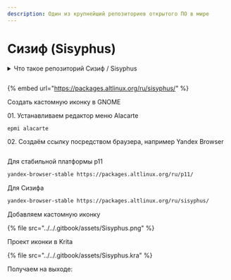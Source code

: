 ```yaml
---
description: Один из крупнейший репозиториев открытого ПО в мире
---
```


# Сизиф (Sisyphus)

<details>

<summary>Что такое репозиторий Сизиф / Sisyphus </summary>

#### Введение

[Sisyphus](https://www.altlinux.org/Sisyphus) (Сизиф) — это разрабатываемый [ALT Linux Team](https://www.altlinux.org/ALT_Linux_Team) проект, целью которого является развитие [репозитория свободного ПО](https://www.altlinux.org/%D0%A0%D0%B5%D0%BF%D0%BE%D0%B7%D0%B8%D1%82%D0%BE%D1%80%D0%B8%D0%B9_%D0%A1%D0%9F%D0%9E) для удобной разработки на его основе дистрибутивов и других решений.

Проект Sisyphus включает следующие компоненты:

* собственно репозиторий ПО (rpm- и src.rpm-пакеты);
* инструментарий для подготовки и тестирования программных пакетов (hasher, gear, git; sisyphus\_check, qa-robot, repocop; etc);
* инструментарий обеспечения целостности репозитория (apt);
* инструментарий для разработки конечных решений и, в частности, дистрибутивов (mkimage, Alterator, Installer).

В настоящий момент Sisyphus доступен для архитектур x86, x86\_64, aarch64, armh, RISC-V, MIPS, Эльбрус (e2kv3, e2kv4) и ведется работа по портированию на другие платформы.

#### Назначение Sisyphus

Sisyphus прежде всего предназначен для использования в качестве основы для разработки продуктов/решений для конечных пользователей:

* разработка дистрибутивов общего назначения (например, ALT Server, ALT Workstation);
* разработка специализированных дистрибутивов (OEM решения, ALT СП, ИВК Кольчуга и другие);
* разработка дополнений к существующим дистрибутивам;
* разработка решений для использования на виртуальных машинах (например, шаблоны OpenVZ, docker и т.д.).

Пожалуй, самым распространённым вариантом на сегодня является создание [компанией «Базальт СПО»](https://www.altlinux.org/%D0%9A%D0%BE%D0%BC%D0%BF%D0%B0%D0%BD%D0%B8%D1%8F_%C2%AB%D0%91%D0%B0%D0%B7%D0%B0%D0%BB%D1%8C%D1%82_%D0%A1%D0%9F%D0%9E%C2%BB) линейки [дистрибутивов ALT ](https://www.altlinux.org/Releases).

#### Чем не является Sisyphus

Достаточно важно понимать, чем Sisyphus точно _не является_, чтобы по ошибке не создать себе больших проблем.

* Sisyphus _не является_ самостоятельным дистрибутивом. Несмотря на наличие [регулярных сборок](https://www.altlinux.org/Regular).
* Sisyphus _не является_ обновлениями для дистрибутивов. Для этого есть ~~_updates_~~ [_бранчи_](https://www.altlinux.org/Branches).
* Sisyphus _не является_ дополнением к дистрибутивам. Для этого есть ~~_backports_~~ [_бранчи_](https://www.altlinux.org/Branches).
* Sisyphus _не является_ стабильным решением для применения в mission critical задачах. Для этого есть [дистрибутивы](https://www.altlinux.org/Releases).

#### Кому и зачем нужен Sisyphus

Косвенные варианты пока не рассматриваем, но они тоже есть.

**Разработчикам решений на базе Linux**

Sisyphus можно использовать в качестве основы для создания собственных решений — репозиториев, дистрибутивов и т. д.

Используя Sisyphus, разработчик получает в своё распоряжение большую базу подготовленных и в достаточной мере протестированных пакетов и набор полезных инструментов (_hasher_, _gear_, _mkimage_, etc), существенно сокращающих время на создание готового решения.

Достаточно логичным вариантом оказывается участие таких разработчиков в ALT Linux Team, что позволяет более активно влиять на направление развития проекта Sisyphus и, как следствие, получающихся на его основе продуктов. Таким образом можно существенно сократить затраты (временные, финансовые, человеческие) на создание конечного решения.

**Продвинутым пользователям**

Если пользователь не входит в Team, то ему Sisyphus может быть полезен в следующих случаях:

* Можно взять отдельные пакеты, которые отсутствуют или устарели в дистрибутиве. Только сперва рекомендуется хорошо подумать, потом проверить отсутствие в backports, а уж потом брать (и то обычно лучше src.rpm, каковой и бэкпортить сборкой в бинарном окружении целевого дистрибутива).
* Можно почувствовать себя «в струе», на своей шкуре ощущая, как развивается свободный софт и какие новшества (включая грабли) светят в ближайших релизах :-)

#### Зачем участвовать в работе над Sisyphus

Участие в разработке Sisyphus дает возможность непосредственно влиять на вектор развития проекта и производных от него решений. Как следствие, возможность получить более качественный продукт и/или снизить затраты на разработку своих решений. Например, можно опубликовать сборку необходимого пакета и получить в ближайшем стабильном дистрибутиве этот пакет «из коробки».

#### Как разрабатывается Sisyphus

См. [основную страницу](https://www.altlinux.org/Sisyphus) и далее по разделам.

**Основные инструменты для подготовки пакетов**

* [rpm](https://www.altlinux.org/Rpm)
  * [rpm/AutoReq](https://www.altlinux.org/Rpm/AutoReq)
* [hasher](https://www.altlinux.org/Hasher)
* [git](https://www.altlinux.org/Git)
* [gear](https://www.altlinux.org/Gear)
* [etersoft-build-utils](https://www.altlinux.org/Etersoft-build-utils) — набор скриптов, автоматизирующий рутинные действия мантейнера
* [apt](https://www.altlinux.org/Apt) (apt-rpm)
* [sisyphus\_check](https://www.altlinux.org/Sisyphus_check)
* [repocop](https://www.altlinux.org/Repocop) — платформа для запуска интеграционных тестов над пакетами
* qa-robot
* [mkimage](https://www.altlinux.org/Mkimage)

**Нормативные документы (полиси)**

Чтобы обеспечить некоторую упорядоченность в развитии проекта, существует ряд [нормативных документов](https://www.altlinux.org/%D0%9A%D0%B0%D1%82%D0%B5%D0%B3%D0%BE%D1%80%D0%B8%D1%8F:%D0%9D%D0%BE%D1%80%D0%BC%D0%B0%D1%82%D0%B8%D0%B2%D0%BD%D1%8B%D0%B5_%D0%B4%D0%BE%D0%BA%D1%83%D0%BC%D0%B5%D0%BD%D1%82%D1%8B), регламентирующих различные (чаще технологические) аспекты разработки.

#### Как присоединиться к разработке Sisyphus

Для присоединения к разработке Sisyphus достаточно пройти процедуру [вступления в ALT Linux Team](https://www.altlinux.org/Join).

Процедура состоит из идентификации кандидата — регистрации GPG и ssh-ключей, и проверки уровня технической подготовки — тестового задания, обычно состоящего из сборки пакета по правилам Sisyphus.

Тестовое задание может варьироваться для разных кандидатов: желающих заниматься преимущественно поддержанием пакетов в репозитории, документированием, дизайном, тестированием и т. д.

#### Взаимосвязь Сизифа с другими сущностями

Так как Sisyphus является не [сферическим конём в вакууме](http://absurdopedia.wikia.com/wiki/%D0%A1%D1%84%D0%B5%D1%80%D0%B8%D1%87%D0%B5%D1%81%D0%BA%D0%B8%D0%B9_%D0%BA%D0%BE%D0%BD%D1%8C_%D0%B2_%D0%B2%D0%B0%D0%BA%D1%83%D1%83%D0%BC%D0%B5), а прежде всего инструментарием, то должны быть связи между ним, его потребителями и конечными продуктами/решениями.

**Sisyphus и ALT Linux Team**

Разработкой проекта Sisyphus занимается независимая команда ALT Linux Team. Sisyphus является главным продуктом, создаваемым командой.

**Sisyphus и компания «Базальт СПО»‎**

‎Разработка Sisyphus происходит при заметной поддержке (технической, организационной и т. д.) со стороны компании «Базальт СПО»‎. Собственно, большая часть сотрудников компании также является участниками ALT Linux Team и занимается разработкой Sisyphus.

**Sisyphus и дистрибутивы ALT Linux**

Компания «Базальт СПО», среди прочего, выпускает дистрибутивы операционной системы Linux, которые создаются на основе стабильных срезов репозитория Sisyphus.

Процесс превращения нестабильного Сизифа в стабильный дистрибутив приблизительно описывается такой схемой:

Постоянно меняющийся Sisyphus  ⇒ [стабилизация Sisyphus](https://www.altlinux.org/Branches/Release)  ⇒ создание [стабильной ветки](https://www.altlinux.org/Branches)  ⇒ готовый дистрибутив (или линейка)

**Решения других разработчиков**

На базе Sisyphus построено некоторое количество публично доступных сторонних решений:

* Дистрибутив для терминальных серверов [ALT Linux Terminal](https://www.altlinux.org/LTSP);
* Решение для IP-АТС — [SeirosPBX](http://seiros.ru);
* Прошивка для маршрутизаторов — [RAD Linux](http://radlinux.org);
* Наверняка есть и другие

</details>

<figure><img src="../../.gitbook/assets/Снимок экрана от 2025-07-13 11-09-19.png" alt=""><figcaption></figcaption></figure>

{% embed url="https://packages.altlinux.org/ru/sisyphus/" %}

Создать кастомную иконку в GNOME

01\. Устанавливаем редактор меню Alacarte

```bash
epmi alacarte
```

02\. Создаём ссылку посредством браузера, например Yandex Browser

<figure><img src="../../.gitbook/assets/Снимок экрана от 2024-08-09 09-38-56.png" alt=""><figcaption></figcaption></figure>

Для стабильной платформы p11

```bash
yandex-browser-stable https://packages.altlinux.org/ru/p11/
```

Для Сизифа

```bash
yandex-browser-stable https://packages.altlinux.org/ru/sisyphus/
```

Добавляем кастомную иконку

{% file src="../../.gitbook/assets/Sisyphus.png" %}

Проект иконки в Krita

{% file src="../../.gitbook/assets/Sisyphus.kra" %}

Получаем на выходе:

<figure><img src="../../.gitbook/assets/Снимок экрана от 2024-08-09 09-40-59.png" alt=""><figcaption></figcaption></figure>
